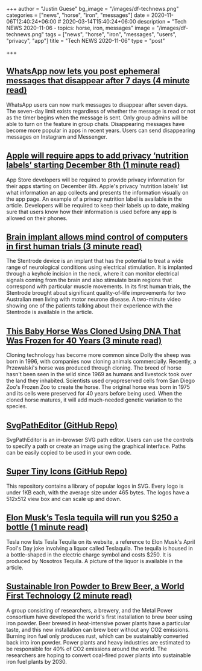 +++
author = "Justin Guese"
bg_image = "/images/df-technews.png"
categories = ["news", "horse", "iron", "messages"]
date = 2020-11-06T12:40:24+06:00 # 2020-03-14T15:40:24+06:00
description = "Tech NEWS 2020-11-06 - topics: horse, iron, messages"
image = "/images/df-technews.png"
tags = ["news", "horse", "iron", "messages", "users", "privacy", "app"]
title = "Tech NEWS 2020-11-06"
type = "post"

+++

## [WhatsApp now lets you post ephemeral messages that disappear after 7 days (4 minute read)](https://techcrunch.com/2020/11/05/whatsapp-now-lets-you-post-disappearing-messages-which-go-away-after-7-days//1/010001759d413f4d-75f29d53-1599-4859-a66a-0dc6225192ea-000000/_wsJqMt3wsrMG4bbHvkmw-EhhLhg0OuvRv9OVrTxgug=166)

WhatsApp users can now mark messages to disappear after seven days. The seven-day limit exists regardless of whether the message is read or not as the timer begins when the message is sent. Only group admins will be able to turn on the feature in group chats. Disappearing messages have become more popular in apps in recent years. Users can send disappearing messages on Instagram and Messenger.

## [Apple will require apps to add privacy ‘nutrition labels’ starting December 8th (1 minute read)](https://www.theverge.com/2020/11/5/21551926/apple-privacy-developers-nutrition-labels-app-store-ios-14/1/010001759d413f4d-75f29d53-1599-4859-a66a-0dc6225192ea-000000/zu4E2Q5gVRaWblILoV76BiQJ-HSwc907tOoPrXt9zw8=166)

App Store developers will be required to provide privacy information for their apps starting on December 8th. Apple's privacy 'nutrition labels' list what information an app collects and presents the information visually on the app page. An example of a privacy nutrition label is available in the article. Developers will be required to keep their labels up to date, making sure that users know how their information is used before any app is allowed on their phones.

## [Brain implant allows mind control of computers in first human trials (3 minute read)](https://newatlas.com/medical/stentrode-brain-implant-mind-control-first-trials//1/010001759d413f4d-75f29d53-1599-4859-a66a-0dc6225192ea-000000/C4GD1iDG6ZzgD9m4bXynKSCUzOiOfgbILgvSNimj3BQ=166)

The Stentrode device is an implant that has the potential to treat a wide range of neurological conditions using electrical stimulation. It is implanted through a keyhole incision in the neck, where it can monitor electrical signals coming from the brain and also stimulate brain regions that correspond with particular muscle movements. In its first human trials, the Stentrode brought about significant quality-of-life improvements for two Australian men living with motor neurone disease. A two-minute video showing one of the patients talking about their experience with the Stentrode is available in the article.

## [This Baby Horse Was Cloned Using DNA That Was Frozen for 40 Years (3 minute read)](https://singularityhub.com/2020/11/05/this-baby-horse-was-cloned-using-dna-that-was-frozen-for-40-years//1/010001759d413f4d-75f29d53-1599-4859-a66a-0dc6225192ea-000000/ZO-Hrvqu4fIiahninWp2MZBdCxocEPrgpXN0-90QJic=166)

Cloning technology has become more common since Dolly the sheep was born in 1996, with companies now cloning animals commercially. Recently, a Przewalski's horse was produced through cloning. The breed of horse hasn't been seen in the wild since 1969 as humans and livestock took over the land they inhabited. Scientists used cryopreserved cells from San Diego Zoo's Frozen Zoo to create the horse. The original horse was born in 1975 and its cells were preserved for 40 years before being used. When the cloned horse matures, it will add much-needed genetic variation to the species.

## [SvgPathEditor (GitHub Repo)](https://yqnn.github.io/svg-path-editor//1/010001759d413f4d-75f29d53-1599-4859-a66a-0dc6225192ea-000000/oa8srGvlIK0bDe6VG5hzomm2jdywCbXwxx0njOdKc1E=166)

SvgPathEditor is an in-browser SVG path editor. Users can use the controls to specify a path or create an image using the graphical interface. Paths can be easily copied to be used in your own code.

## [Super Tiny Icons (GitHub Repo)](https://github.com/edent/SuperTinyIcons/1/010001759d413f4d-75f29d53-1599-4859-a66a-0dc6225192ea-000000/FObs_J5GGC8vwElmk_EkRS9_VgZ4T6G6zP83BPwOeYg=166)

This repository contains a library of popular logos in SVG. Every logo is under 1KB each, with the average size under 465 bytes. The logos have a 512x512 view box and can scale up and down.

## [Elon Musk’s Tesla tequila will run you $250 a bottle (1 minute read)](https://techcrunch.com/2020/11/05/elon-musks-tesla-tequila-will-run-you-250-a-bottle//1/010001759d413f4d-75f29d53-1599-4859-a66a-0dc6225192ea-000000/MxjX_hyGZDMILs3pENiPx_6D_V14p0VxcaWWSc_dJPw=166)

Tesla now lists Tesla Tequila on its website, a reference to Elon Musk's April Fool's Day joke involving a liquor called Teslaquila. The tequila is housed in a bottle-shaped in the electric charge symbol and costs $250. It is produced by Nosotros Tequila. A picture of the liquor is available in the article.

## [Sustainable Iron Powder to Brew Beer, a World First Technology (2 minute read)](https://interestingengineering.com/sustainable-iron-powder-to-brew-beer-a-world-first-technology/1/010001759d413f4d-75f29d53-1599-4859-a66a-0dc6225192ea-000000/NHBDrK2htOPeplAwUXHKeHd4bZ-Cv2fl1oeSo6vaHh8=166)

A group consisting of researchers, a brewery, and the Metal Power consortium have developed the world's first installation to brew beer using iron powder. Beer brewed in heat-intensive power plants have a particular taste, and this new installation can brew beer without any CO2 emissions. Burning iron fuel only produces rust, which can be sustainably converted back into iron powder. Power plants and heavy industries are estimated to be responsible for 40% of CO2 emissions around the world. The researchers are hoping to convert coal-fired power plants into sustainable iron fuel plants by 2030.

